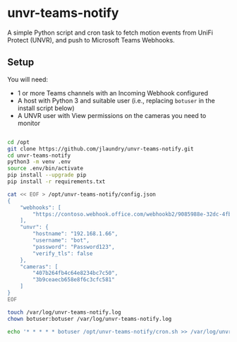 # unvr-teams-notify

A simple Python script and cron task to fetch motion events from UniFi Protect (UNVR), and push to Microsoft Teams Webhooks.

## Setup

You will need:

- 1 or more Teams channels with an Incoming Webhook configured
- A host with Python 3 and suitable user (i.e., replacing `botuser` in the install script below)
- A UNVR user with View permissions on the cameras you need to monitor

```bash

cd /opt
git clone https://github.com/jlaundry/unvr-teams-notify.git
cd unvr-teams-notify
python3 -m venv .env
source .env/bin/activate
pip install --upgrade pip
pip install -r requirements.txt

cat << EOF > /opt/unvr-teams-notify/config.json
{
    "webhooks": [
        "https://contoso.webhook.office.com/webhookb2/9085988e-32dc-4fbb-96ce-bf5c0f5a8551@e44937c5-a32e-422e-8ac9-07a90c7c7e5b/IncomingWebhook/9833fac87f5a518478ba16713db44c5e/c696c152-5bcb-49ec-ad5c-b33215aa9d47"
    ],
    "unvr": {
        "hostname": "192.168.1.66",
        "username": "bot",
        "password": "Password123",
        "verify_tls": false
    },
    "cameras": [
        "407b264fb4c64e8234bc7c50",
        "3b9ceaecb658e8f6c3cfc581"
    ]
}
EOF

touch /var/log/unvr-teams-notify.log
chown botuser:botuser /var/log/unvr-teams-notify.log

echo '* * * * * botuser /opt/unvr-teams-notify/cron.sh >> /var/log/unvr-teams-notify.log 2>&1' > /etc/cron.d/unvr-teams-notify

```
